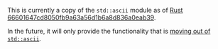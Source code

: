 This is currently a copy of the `std::ascii` module
as of [Rust](https://github.com/rust-lang/rust/)
[66601647cd8050fb9a63a56d1b6a8d836a0eab39](https://github.com/rust-lang/rust/commit/66601647cd8050fb9a63a56d1b6a8d836a0eab39).

In the future, it will only provide the functionality
that is [moving out of `std::ascii`](https://github.com/rust-lang/rfcs/pull/486).
